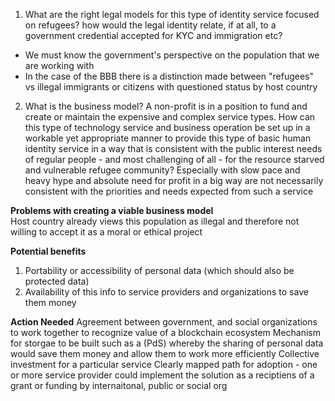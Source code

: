 1. What are the right legal models for this type of identity service focused on refugees?  how would the legal identity relate, if at all, to a government credential accepted for KYC and immigration etc? 

* We must know the government's perspective on the population that we are working with 
* In the case of the BBB there is a distinction made between "refugees" vs illegal immigrants or citizens with questioned status by host country

2. What is the business model?  A non-profit is in a position to fund and create or maintain the expensive and complex service types. How can this type of technology service and business operation be set up in a workable yet appropriate manner to provide this type of basic human identity  service in a way that is consistent with the public interest needs of regular people - and most challenging of all - for the resource starved and vulnerable refugee community? Especially with slow pace and heavy hype and absolute need for profit in a big way are not necessarily consistent with the priorities and needs expected from such a service

**Problems with creating a viable business model**  
Host country already views this population as illegal and therefore not willing to accept it as a moral or ethical project 

**Potential benefits**

1. Portability or accessibility of personal data (which should also be protected data) 
2. Availability of this info to service providers and organizations to save them money 

**Action Needed**
Agreement between government, and social organizations to work together to recognize value of a blockchain ecosystem
Mechanism for storgae to be built such as a (PdS) whereby the sharing of personal data would save them money and allow them to work more efficiently 
Collective investment for a particular service
Clearly mapped path for adoption - one or more service provider could implement the solution as a reciptiens of a grant or funding by internaitonal, public or social org
